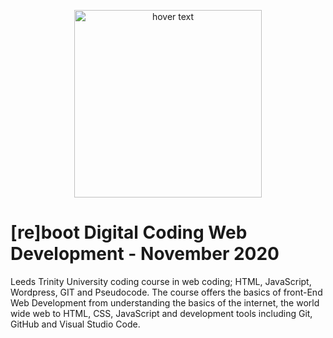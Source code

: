 <p align="center">
  <img src=https://www.leedstrinity.ac.uk/media/site-assets/images/blog/ltu-lgbt-external-19.png width="300" title="hover text">
</p>

# [re]boot Digital Coding Web Development - November 2020

Leeds Trinity University coding course in web coding; HTML, JavaScript, Wordpress, GIT and Pseudocode. The course offers the basics of front-End Web Development from understanding the basics of the internet, the world wide web to HTML, CSS, JavaScript and development tools including Git, GitHub and Visual Studio Code.
